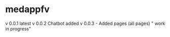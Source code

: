 # medappfv

v 0.0.1 latest
v 0.0.2 Chatbot added
v 0.0.3 - Added pages (all pages) " work in progress"